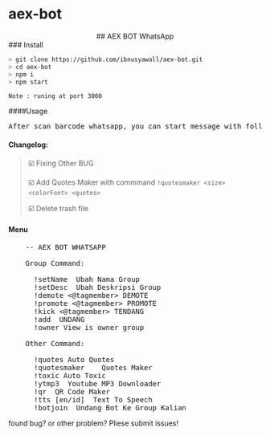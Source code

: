 # aex-bot

<div align="center">
  ## AEX BOT WhatsApp
</div>
### Install

```bash
> git clone https://github.com/ibnusyawall/aex-bot.git
> cd aex-bot
> npm i
> npm start
```

``Note : runing at port 3000``

####Usage
<pre>
After scan barcode whatsapp, you can start message with following command : !menu for showing menu/command
</pre>


#### Changelog:
> ☑️ Fixing Other BUG 
>
> ☑️ Add Quotes Maker with commmand `!quotesmaker <size> <colorFont> <quotes>`
>
> ☑️ Delete trash file 

#### Menu

<pre>
    -- AEX BOT WHATSAPP

    Group Command:

      !setName <optional> Ubah Nama Group
      !setDesc <optional> Ubah Deskripsi Group
      !demote <@tagmember> DEMOTE
      !promote <@tagmember> PROMOTE
      !kick <@tagmember> TENDANG
      !add <number> UNDANG
      !owner View is owner group

    Other Command:

      !quotes Auto Quotes
      !quotesmaker <size> <colorFont> <quotes> Quotes Maker
      !toxic Auto Toxic
      !ytmp3 <link> Youtube MP3 Downloader
      !qr <text> QR Code Maker
      !tts [en/id] <text> Text To Speech
      !botjoin <link group> Undang Bot Ke Group Kalian
</pre>

found bug? or other problem? Pliese submit issues!
